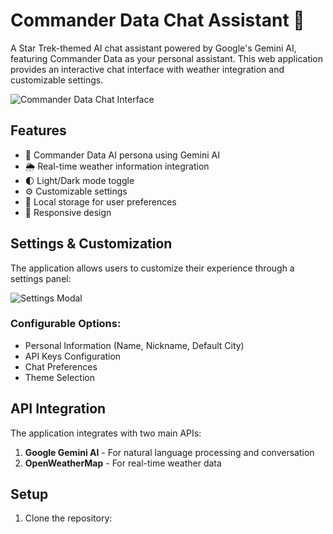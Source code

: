 # Commander Data Chat Assistant 🖖

A Star Trek-themed AI chat assistant powered by Google's Gemini AI, featuring Commander Data as your personal assistant. This web application provides an interactive chat interface with weather integration and customizable settings.

![Commander Data Chat Interface](assets/chat-interface.png)

## Features

- 🤖 Commander Data AI persona using Gemini AI
- 🌦️ Real-time weather information integration
- 🌓 Light/Dark mode toggle
- ⚙️ Customizable settings
- 💾 Local storage for user preferences
- 📱 Responsive design

## Settings & Customization

The application allows users to customize their experience through a settings panel:

![Settings Modal](assets/settings-modal.png)

### Configurable Options:
- Personal Information (Name, Nickname, Default City)
- API Keys Configuration
- Chat Preferences
- Theme Selection

## API Integration

The application integrates with two main APIs:
1. **Google Gemini AI** - For natural language processing and conversation
2. **OpenWeatherMap** - For real-time weather data

## Setup

1. Clone the repository: